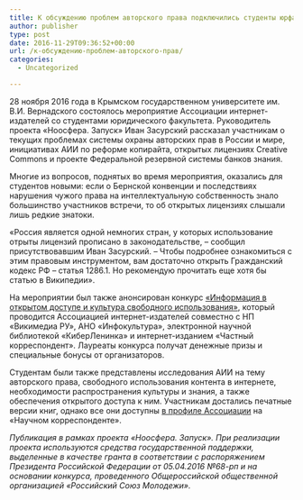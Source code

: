 ```yaml
---
title: К обсуждению проблем авторского права подключились студенты юрфака КФУ
author: publisher
type: post
date: 2016-11-29T09:36:52+00:00
url: /к-обсуждению-проблем-авторского-прав/
categories:
  - Uncategorized

---
```

28 ноября 2016 года в Крымском государственном университете им. В.И. Вернадского состоялось мероприятие Ассоциации интернет-издателей со студентами юридического факультета. Руководитель проекта «Ноосфера. Запуск» Иван Засурский рассказал участникам о текущих проблемах системы охраны авторских прав в России и мире, инициативах АИИ по реформе копирайта, открытых лицензиях Creative Commons и проекте Федеральной резервной системы банков знания.

Многие из вопросов, поднятых во время мероприятия, оказались для студентов новыми: если о Бернской конвенции и последствиях нарушения чужого права на интеллектуальную собственность знало большинство участников встречи, то об открытых лицензиях слышали лишь редкие знатоки.

«Россия является одной немногих стран, у которых использование отрыты лицензий прописано в законодательстве, – сообщил присутствовавшим Иван Засурский. – Чтобы подробнее ознакомиться с этим правовым инструментом, вам достаточно открыть Гражданский кодекс РФ – статья 1286.1. Но рекомендую прочитать еще хотя бы статью в Википедии».

На мероприятии был также анонсирован конкурс [«Информация в открытом доступе и культура свободного использования»][1], который проводится Ассоциацией интернет-издателей совместно с НП «Викимедиа РУ», АНО «Инфокультура», электронной научной библиотекой «КиберЛенинка» и интернет-изданием «Частный корреспондент». Лауреаты конкурса получат денежные призы и специальные бонусы от организаторов.

Студентам были также представлены исследования АИИ на тему авторского права, свободного использования контента в интернете, необходимости распространения культуры и знания, а также обеспечения открытого доступа к ним. Участникам достались печатные версии книг, однако все они доступны [в профиле Ассоциации][2] на «Научном корреспонденте».

_Публикация в рамках проекта «Ноосфера. Запуск». При реализации проекта используются средства государственной поддержки, выделенные в качестве гранта в соответствии c распоряжением Президента Российской Федерации от 05.04.2016 №68-рп и на основании конкурса, проведенного Общероссийской общественной организацией «Российский Союз Молодежи»._

 [1]: http://nauchkor.ru/contests/informatsiya-v-otkrytom-dostupe-i-kultura-svobodnogo-ispolzovaniya-582599be5f1be71f183d6b26
 [2]: http://nauchkor.ru/users/56f71f9d5f1be758500007ae